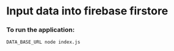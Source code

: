 # Input data into firebase firstore

### To run the application:

```
DATA_BASE_URL node index.js
```
